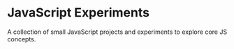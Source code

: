# JavaScript Experiments
A collection of small JavaScript projects and experiments to explore core JS concepts.
